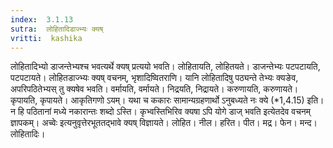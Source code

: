 ```yaml
---
index:  3.1.13
sutra:  लोहितादिडाज्भ्यः क्यष्
vritti:  kashika 
---
```


लोहितादिभ्यो डाजन्तेभ्यश्च भवत्यर्थे क्यष् प्रत्ययो भवति। लोहितायति, लोहितयते। डाजन्तेभ्यः पटपटायति, पटपटायते। लोहितडाज्भ्यः क्यष् वचनम्, भृशादिष्वितराणि। यानि लोहितादिषु पठ्यन्ते तेभ्यः क्यङेव, अपरिपठितेभ्यस् तु क्यषेव भवति। वर्मायति, वर्मायते। निद्रयति, निद्रायते। करुणायति, करुणायते। कृपायति, कृपायते। आकृतिगणो ऽयम्। यथा च ककारः सामान्यग्रहणार्थो ऽनुबध्यते नः क्ये (*1,4.15) इति। न हि पठितानां मध्ये नकारान्तः शब्दो ऽस्ति। कृभ्वस्तिभिरिव क्यषा ऽपि योगे डाज् भवति इत्येतदेव वचनम् ज्ञापकम्। अच्वेः इत्यनुवृत्तेरभूततद्भावे क्यष् विज्ञायते। लोहित। नील। हरित। पीत। मद्र। फेन। मन्द। लोहितादिः।

